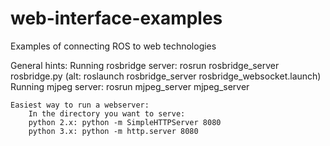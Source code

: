 # web-interface-examples
Examples of connecting ROS to web technologies

General hints:
	Running rosbridge server: rosrun rosbridge_server rosbridge.py
	(alt: roslaunch rosbridge_server rosbridge_websocket.launch)
	Running mjpeg server: rosrun mjpeg_server mjpeg_server

	Easiest way to run a webserver:
	    In the directory you want to serve:
	    python 2.x: python -m SimpleHTTPServer 8080
	    python 3.x: python -m http.server 8080